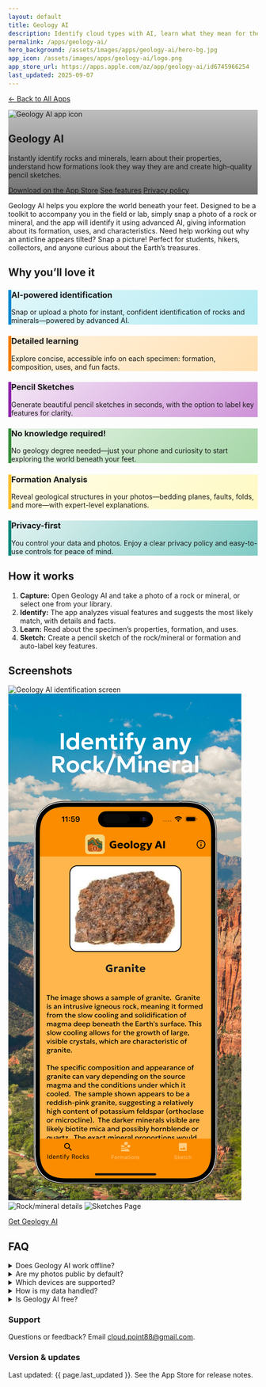 ```yaml
---
layout: default
title: Geology AI
description: Identify cloud types with AI, learn what they mean for the weather, and share your captures with a community of sky-watchers.
permalink: /apps/geology-ai/
hero_background: /assets/images/apps/geology-ai/hero-bg.jpg
app_icon: /assets/images/apps/geology-ai/logo.png
app_store_url: https://apps.apple.com/az/app/geology-ai/id6745966254
last_updated: 2025-09-07
---
```


<p>
  <a href="/apps/">← Back to All Apps</a>
</p>
<!-- HERO -->
<section class="hero app-hero" style="background-image: linear-gradient(to bottom, rgba(0,0,0,.25), rgba(0,0,0,.55)), url('{{ page.hero_background }}');">
    <div class="hero-inner">
        <img class="app-icon" src="{{ page.app_icon }}" alt="Geology AI app icon" width="88" height="88" />
        <h1 class="hero-title">Geology AI</h1>
        <p class="hero-subtitle">
            Instantly identify rocks and minerals, learn about their properties, understand how formations look they way they are and create high-quality pencil sketches.
        </p>
        <div class="hero-ctas">
            <a class="btn btn-primary" href="{{ page.app_store_url }}">Download on the App&nbsp;Store</a>
            <a class="btn btn-ghost" href="#features">See features</a>
            <a class="btn btn-ghost" href="/apps/geology-ai/privacy-policy/">Privacy&nbsp;policy</a>
        </div>
    </div>
</section>

<!-- SHORT PITCH -->
<section class="section lead">
    <p>
        Geology AI helps you explore the world beneath your feet. Designed to be a toolkit to accompany you in the field or lab, simply snap a photo of a rock or mineral, and the app will identify it using advanced AI, giving information about its formation, uses, and characteristics. Need help working out why an anticline appears tilted? Snap a picture! Perfect for students, hikers, collectors, and anyone curious about the Earth’s treasures.
    </p>
</section>

<!-- FEATURES -->
<section class="section" id="features">
    <h2 class="section-title">Why you’ll love it</h2>
    <div class="grid-cards">
        <article class="card" style="background: linear-gradient(135deg, #e0f7fa 0%, #b2ebf2 100%); border-left: 6px solid #0288d1;">
            <h3 class="card-title">AI-powered identification</h3>
            <p class="card-body">Snap or upload a photo for instant, confident identification of rocks and minerals—powered by advanced AI.</p>
        </article>
        <article class="card" style="background: linear-gradient(135deg, #fff3e0 0%, #ffe0b2 100%); border-left: 6px solid #f57c00;">
            <h3 class="card-title">Detailed learning</h3>
            <p class="card-body">Explore concise, accessible info on each specimen: formation, composition, uses, and fun facts.</p>
        </article>
        <article class="card" style="background: linear-gradient(135deg, #f3e5f5 0%, #ce93d8 100%); border-left: 6px solid #8e24aa;">
            <h3 class="card-title">Pencil Sketches</h3>
            <p class="card-body">Generate beautiful pencil sketches in seconds, with the option to label key features for clarity.</p>
        </article>
        <article class="card" style="background: linear-gradient(135deg, #e8f5e9 0%, #a5d6a7 100%); border-left: 6px solid #388e3c;">
            <h3 class="card-title">No knowledge required!</h3>
            <p class="card-body">No geology degree needed—just your phone and curiosity to start exploring the world beneath your feet.</p>
        </article>
        <article class="card" style="background: linear-gradient(135deg, #fffde7 0%, #fff9c4 100%); border-left: 6px solid #fbc02d;">
            <h3 class="card-title">Formation Analysis</h3>
            <p class="card-body">Reveal geological structures in your photos—bedding planes, faults, folds, and more—with expert-level explanations.</p>
        </article>
        <article class="card" style="background: linear-gradient(135deg, #e0f2f1 0%, #80cbc4 100%); border-left: 6px solid #00897b;">
            <h3 class="card-title">Privacy-first</h3>
            <p class="card-body">You control your data and photos. Enjoy a clear privacy policy and easy-to-use controls for peace of mind.</p>
        </article>
    </div>
</section>

<!-- HOW IT WORKS -->
<section class="section">
    <h2 class="section-title">How it works</h2>
    <ol class="steps">
        <li><strong>Capture:</strong> Open Geology AI and take a photo of a rock or mineral, or select one from your library.</li>
        <li><strong>Identify:</strong> The app analyzes visual features and suggests the most likely match, with details and facts.</li>
        <li><strong>Learn:</strong> Read about the specimen’s properties, formation, and uses.</li>
        <li><strong>Sketch:</strong> Create a pencil sketch of the rock/mineral or formation and auto-label key features.</li>
    </ol>
</section>

<!-- SCREENSHOTS (placeholders you can replace) -->
<section class="section">
    <h2 class="section-title">Screenshots</h2>
    <div class="grid-screens">
        <img src="/assets/images/apps/geology-ai/1.png" alt="Geology AI identification screen" />
        <img src="/assets/images/apps/geology-ai/2.png" alt="Identification result view" />
        <img src="/assets/images/apps/geology-ai/3.png" alt="Rock/mineral details" />
        <img src="/assets/images/apps/geology-ai/4.png" alt="Sketches Page" />
    </div>
    <p class="section-cta"><a class="btn btn-primary" href="{{ page.app_store_url }}">Get Geology AI</a></p>
</section>

<!-- FAQ -->
<section class="section">
    <h2 class="section-title">FAQ</h2>
    <details>
        <summary>Does Geology AI work offline?</summary>
        <p>An internet connection is required for identification and accessing community features. You can still take photos for later identification.</p>
    </details>
    <details>
        <summary>Are my photos public by default?</summary>
        <p>No. You choose whether to share your finds with the community or keep them private in your collection.</p>
    </details>
    <details>
        <summary>Which devices are supported?</summary>
        <p>Geology AI runs on iPhone and iPad with recent iOS/iPadOS versions. See the App Store for details.</p>
    </details>
    <details>
        <summary>How is my data handled?</summary>
        <p>Your privacy is a priority. Read the <a href="/apps/geology-ai/privacy-policy/">Privacy Policy</a> for full details.</p>
    </details>
    <details>
        <summary>Is Geology AI free?</summary>
        <p>You can use the app for free with limited uploads. Unlimited identification and advanced features are available via subscription.</p>
    </details>
</section>

<!-- META / SUPPORT -->
<section class="section meta">
  <div class="meta-grid">
    <div>
      <h3>Support</h3>
      <p>Questions or feedback? Email <a href="mailto:cloud.point88@gmail.com">cloud.point88@gmail.com</a>.</p>
    </div>
    <div>
      <h3>Version & updates</h3>
      <p>Last updated: <time datetime="{{ page.last_updated }}">{{ page.last_updated }}</time>. See the App Store for release notes.</p>
    </div>
  </div>
</section>
